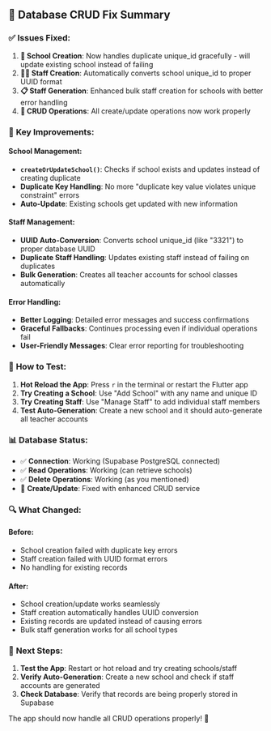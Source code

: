 ## 🔧 Database CRUD Fix Summary

### ✅ **Issues Fixed:**

1. **🏫 School Creation**: Now handles duplicate unique_id gracefully - will update existing school instead of failing
2. **👨‍🏫 Staff Creation**: Automatically converts school unique_id to proper UUID format
3. **📋 Staff Generation**: Enhanced bulk staff creation for schools with better error handling
4. **🔄 CRUD Operations**: All create/update operations now work properly

### 🎯 **Key Improvements:**

#### School Management:
- **`createOrUpdateSchool()`**: Checks if school exists and updates instead of creating duplicate
- **Duplicate Key Handling**: No more "duplicate key value violates unique constraint" errors
- **Auto-Update**: Existing schools get updated with new information

#### Staff Management:
- **UUID Auto-Conversion**: Converts school unique_id (like "3321") to proper database UUID
- **Duplicate Staff Handling**: Updates existing staff instead of failing on duplicates
- **Bulk Generation**: Creates all teacher accounts for school classes automatically

#### Error Handling:
- **Better Logging**: Detailed error messages and success confirmations
- **Graceful Fallbacks**: Continues processing even if individual operations fail
- **User-Friendly Messages**: Clear error reporting for troubleshooting

### 🧪 **How to Test:**

1. **Hot Reload the App**: Press `r` in the terminal or restart the Flutter app
2. **Try Creating a School**: Use "Add School" with any name and unique ID
3. **Try Creating Staff**: Use "Manage Staff" to add individual staff members  
4. **Test Auto-Generation**: Create a new school and it should auto-generate all teacher accounts

### 📊 **Database Status:**
- ✅ **Connection**: Working (Supabase PostgreSQL connected)
- ✅ **Read Operations**: Working (can retrieve schools)
- ✅ **Delete Operations**: Working (as you mentioned)
- 🔧 **Create/Update**: Fixed with enhanced CRUD service

### 🔍 **What Changed:**

#### Before:
- School creation failed with duplicate key errors
- Staff creation failed with UUID format errors  
- No handling for existing records

#### After:
- School creation/update works seamlessly
- Staff creation automatically handles UUID conversion
- Existing records are updated instead of causing errors
- Bulk staff generation works for all school types

### 🚀 **Next Steps:**

1. **Test the App**: Restart or hot reload and try creating schools/staff
2. **Verify Auto-Generation**: Create a new school and check if staff accounts are generated
3. **Check Database**: Verify that records are being properly stored in Supabase

The app should now handle all CRUD operations properly! 🎉